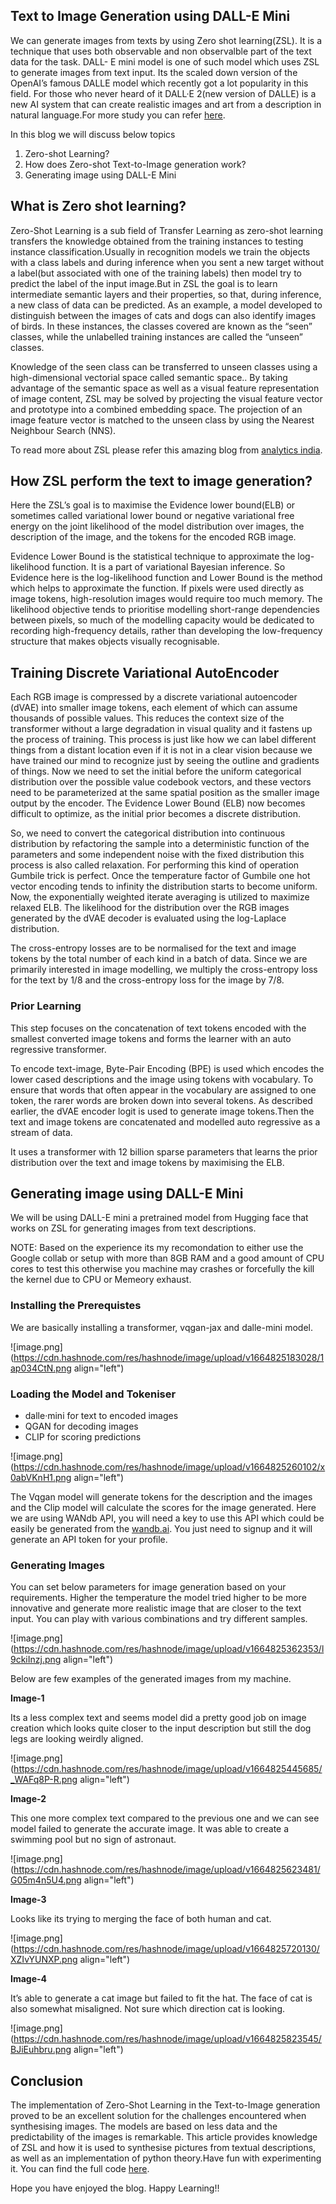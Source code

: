 ## Text to Image Generation using DALL-E Mini

We can generate images from texts by using Zero shot learning(ZSL). It is a technique that uses both observable and non observalble part of the text data for the task. DALL- E mini model is one of such model which uses ZSL to generate images from text input. Its the scaled down version of the OpenAI’s famous DALLE model which recently got a lot popularity in this field. For those who never heard of it DALL·E 2(new version of DALLE) is a new AI system that can create realistic images and art from a description in natural language.For more study you can refer [here](https://openai.com/dall-e-2/).

In this blog we will discuss below topics

1. Zero-shot Learning?
2. How does Zero-shot Text-to-Image generation work?
3. Generating image using DALL-E Mini

## What is Zero shot learning?

Zero-Shot Learning is a sub field of Transfer Learning as zero-shot learning transfers the knowledge obtained from the training instances to testing instance classification.Usually in recognition models we train the objects with a class labels and during inference when you sent a new target without a label(but associated with one of the training labels) then model try to predict the label of the input image.But in ZSL the goal is to learn intermediate semantic layers and their properties, so that, during inference, a new class of data can be predicted. As an example, a model developed to distinguish between the images of cats and dogs can also identify images of birds. In these instances, the classes covered are known as the “seen” classes, while the unlabelled training instances are called the “unseen” classes.

Knowledge of the seen class can be transferred to unseen classes using a high-dimensional vectorial space called semantic space.. By taking advantage of the semantic space as well as a visual feature representation of image content, ZSL may be solved by projecting the visual feature vector and prototype into a combined embedding space. The projection of an image feature vector is matched to the unseen class by using the Nearest Neighbour Search (NNS).

To read more about ZSL please refer this amazing blog from [analytics india](https://analyticsindiamag.com/what-is-zero-shot-learning/).


## How ZSL perform the text to image generation?

Here the ZSL’s goal is to maximise the Evidence lower bound(ELB) or sometimes called variational lower bound or negative variational free energy on the joint likelihood of the model distribution over images, the description of the image, and the tokens for the encoded RGB image.

Evidence Lower Bound is the statistical technique to approximate the log-likelihood function. It is a part of variational Bayesian inference. So Evidence here is the log-likelihood function and Lower Bound is the method which helps to approximate the function.
If pixels were used directly as image tokens, high-resolution images would require too much memory. The likelihood objective tends to prioritise modelling short-range dependencies between pixels, so much of the modelling capacity would be dedicated to recording high-frequency details, rather than developing the low-frequency structure that makes objects visually recognisable.


## Training Discrete Variational AutoEncoder

Each RGB image is compressed by a discrete variational autoencoder (dVAE) into smaller image tokens, each element of which can assume thousands of possible values. This reduces the context size of the transformer without a large degradation in visual quality and it fastens up the process of training. This process is just like how we can label different things from a distant location even if it is not in a clear vision because we have trained our mind to recognize just by seeing the outline and gradients of things.
Now we need to set the initial before the uniform categorical distribution over the possible value codebook vectors, and these vectors need to be parameterized at the same spatial position as the smaller image output by the encoder. The Evidence Lower Bound (ELB) now becomes difficult to optimize, as the initial prior becomes a discrete distribution.

So, we need to convert the categorical distribution into continuous distribution by refactoring the sample into a deterministic function of the parameters and some independent noise with the fixed distribution this process is also called relaxation. For performing this kind of operation Gumbile trick is perfect. Once the temperature factor of Gumbile one hot vector encoding tends to infinity the distribution starts to become uniform. Now, the exponentially weighted iterate averaging is utilized to maximize relaxed ELB. The likelihood for the distribution over the RGB images generated by the dVAE decoder is evaluated using the log-Laplace distribution.

The cross-entropy losses are to be normalised for the text and image tokens by the total number of each kind in a batch of data. Since we are primarily interested in image modelling, we multiply the cross-entropy loss for the text by 1/8 and the cross-entropy loss for the image by 7/8.


### Prior Learning

This step focuses on the concatenation of text tokens encoded with the smallest converted image tokens and forms the learner with an auto regressive transformer.

To encode text-image, Byte-Pair Encoding (BPE) is used which encodes the lower cased descriptions and the image using tokens with vocabulary. To ensure that words that often appear in the vocabulary are assigned to one token, the rarer words are broken down into several tokens. As described earlier, the dVAE encoder logit is used to generate image tokens.Then the text and image tokens are concatenated and modelled auto regressive as a stream of data.

It uses a transformer with 12 billion sparse parameters that learns the prior distribution over the text and image tokens by maximising the ELB.


## Generating image using DALL-E Mini

We will be using DALL-E mini a pretrained model from Hugging face that works on ZSL for generating images from text descriptions.

NOTE: Based on the experience its my recomondation to either use the Google collab or setup with more than 8GB RAM and a good amount of CPU cores to test this otherwise you machine may crashes or forcefully the kill the kernel due to CPU or Memeory exhaust.


### Installing the Prerequistes

We are basically installing a transformer, vqgan-jax and dalle-mini model.


![image.png](https://cdn.hashnode.com/res/hashnode/image/upload/v1664825183028/1ap034CtN.png align="left")

### Loading the Model and Tokeniser

- dalle·mini for text to encoded images
- QGAN for decoding images
- CLIP for scoring predictions


![image.png](https://cdn.hashnode.com/res/hashnode/image/upload/v1664825260102/x0abVKnH1.png align="left")


The Vqgan model will generate tokens for the description and the images and the Clip model will calculate the scores for the image generated. Here we are using WANdb API, you will need a key to use this API which could be easily be generated from the [wandb.ai](https://wandb.ai/authorize). You just need to signup and it will generate an API token for your profile.


### Generating Images

You can set below parameters for image generation based on your requirements. Higher the temperature the model tried higher to be more innovative and generate more realistic image that are closer to the text input. You can play with various combinations and try different samples.


![image.png](https://cdn.hashnode.com/res/hashnode/image/upload/v1664825362353/l9ckiInzj.png align="left")


Below are few examples of the generated images from my machine.

**Image-1**

Its a less complex text and seems model did a pretty good job on image creation which looks quite closer to the input description but still the dog legs are looking weirdly aligned. 

![image.png](https://cdn.hashnode.com/res/hashnode/image/upload/v1664825445685/_WAFq8P-R.png align="left")

**Image-2**

This one more complex text compared to the previous one and we can see model failed to generate the accurate image. It was able to create a swimming pool but no sign of astronaut.

![image.png](https://cdn.hashnode.com/res/hashnode/image/upload/v1664825623481/G05m4n5U4.png align="left")

**Image-3**

Looks like its trying to merging the face of both human and cat. 

![image.png](https://cdn.hashnode.com/res/hashnode/image/upload/v1664825720130/XZIvYUNXP.png align="left")


**Image-4**

It’s able to generate a cat image but failed to fit the hat. The face of cat is also somewhat misaligned. Not sure which direction cat is looking.

![image.png](https://cdn.hashnode.com/res/hashnode/image/upload/v1664825823545/BJiEuhbru.png align="left")


## Conclusion

The implementation of Zero-Shot Learning in the Text-to-Image generation proved to be an excellent solution for the challenges encountered when synthesising images. The models are based on less data and the predictability of the images is remarkable. This article provides knowledge of ZSL and how it is used to synthesise pictures from textual descriptions, as well as an implementation of python theory.Have fun with experimenting it. You can find the full code [here](https://github.com/git-chinmay/DALLE_mini).

Hope you have enjoyed the blog. Happy Learning!!


